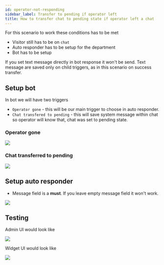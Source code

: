 ```yaml
---
id: operator-not-responding
sidebar_label: Transfer to pending if operator left
title: How to transfer chat to pending state if operator left a chat
---
```


For this scenario to work these conditions has to be met

* Visitor still has to be on `chat`
* Auto responder has to be setup for the department
* Bot has to be setup

If you set text message directly in bot response it won't be send. Text message are saved only on child triggers, as in this scenario on success transfer.

## Setup bot

In bot we will have two triggers

* `Operator gone` - this will be our main trigger to choose in auto responder.
* `Chat transfered to pending` - this will save system message within chat so operator will know that, chat was set to pending state.

### Operator gone

![](/img/bot/operator-gone.png)

### Chat transferred to pending

![](/img/bot/transferred-to-pending.png)

## Setup auto responder

* Message field is a **must**. If you leave empty message field it won't work.

![](/img/bot/auto-responder-operator-gone.png)

## Testing

Admin UI would look like

![](/img/bot/operator-gone-admin.png)

Widget UI would look like

![](/img/bot/widget-ui-operator-gone.png)